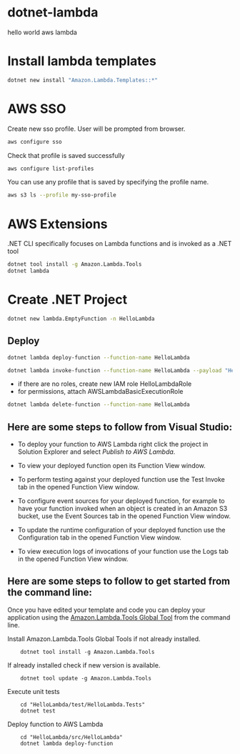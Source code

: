 # dotnet-lambda
hello world aws lambda

# Install lambda templates
```bash
dotnet new install "Amazon.Lambda.Templates::*"
```

# AWS SSO
Create new sso profile. User will be prompted from browser.
```bash
aws configure sso
```

Check that profile is saved successfully
```bash
aws configure list-profiles
```
You can use any profile that is saved by specifying the profile name.
```bash
aws s3 ls --profile my-sso-profile
```



# AWS Extensions 
.NET CLI specifically focuses on Lambda functions and is invoked as a .NET tool 

```bash
dotnet tool install -g Amazon.Lambda.Tools
dotnet lambda
```

# Create .NET Project
```bash
dotnet new lambda.EmptyFunction -n HelloLambda
```

## Deploy 
```bash
dotnet lambda deploy-function --function-name HelloLambda

dotnet lambda invoke-function --function-name HelloLambda --payload "Hello World!"
```

- if there are no roles, create new IAM role HelloLambdaRole
- for permissions, attach AWSLambdaBasicExecutionRole
  
```bash
dotnet lambda delete-function --function-name HelloLambda
```

## Here are some steps to follow from Visual Studio:
- To deploy your function to AWS Lambda right click the project in Solution Explorer and select *Publish to AWS Lambda*.

- To view your deployed function open its Function View window.

- To perform testing against your deployed function use the Test Invoke tab in the opened Function View window.

- To configure event sources for your deployed function, for example to have your function invoked when an object is created in an Amazon S3 bucket, use the Event Sources tab in the opened Function View window.

- To update the runtime configuration of your deployed function use the Configuration tab in the opened Function View window.

- To view execution logs of invocations of your function use the Logs tab in the opened Function View window.

## Here are some steps to follow to get started from the command line:

Once you have edited your template and code you can deploy your application using the [Amazon.Lambda.Tools Global Tool](https://github.com/aws/aws-extensions-for-dotnet-cli#aws-lambda-amazonlambdatools) from the command line.

Install Amazon.Lambda.Tools Global Tools if not already installed.
```
    dotnet tool install -g Amazon.Lambda.Tools
```

If already installed check if new version is available.
```
    dotnet tool update -g Amazon.Lambda.Tools
```

Execute unit tests
```
    cd "HelloLambda/test/HelloLambda.Tests"
    dotnet test
```

Deploy function to AWS Lambda
```
    cd "HelloLambda/src/HelloLambda"
    dotnet lambda deploy-function
```


